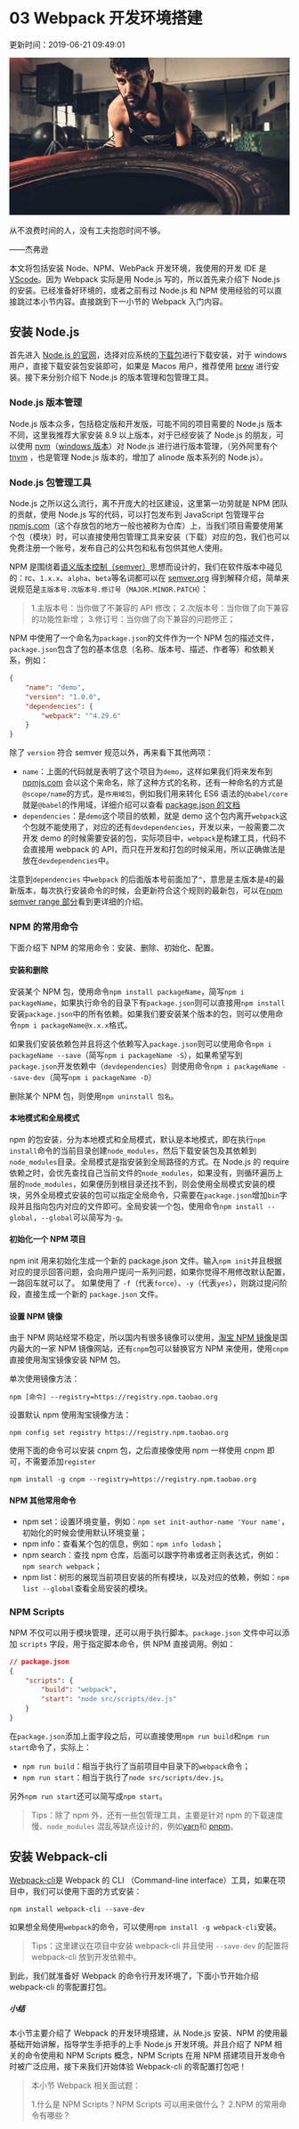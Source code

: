 # 03 Webpack 开发环境搭建

更新时间：2019-06-21 09:49:01

![img](img/5cd962eb000160d406400359.jpg)



从不浪费时间的人，没有工夫抱怨时间不够。

——杰弗逊

本文将包括安装 Node、NPM、WebPack 开发环境，我使用的开发 IDE 是 [VScode](https://code.visualstudio.com/)。因为 Webpack 实际是用 Node.js 写的，所以首先来介绍下 Node.js 的安装。已经准备好环境的，或者之前有过 Node.js 和 NPM 使用经验的可以直接跳过本小节内容。直接跳到下一小节的 Webpack 入门内容。

## 安装 Node.js

首先进入 [Node.js 的官网](https://nodejs.org/zh-cn/)，选择对应系统的[下载包](https://nodejs.org/zh-cn/download/)进行下载安装，对于 windows 用户，直接下载安装包安装即可，如果是 Macos 用户，推荐使用 [brew](https://brew.sh/index_zh-cn) 进行安装。接下来分别介绍下 Node.js 的版本管理和包管理工具。

### Node.js 版本管理

Node.js 版本众多，包括稳定版和开发版，可能不同的项目需要的 Node.js 版本不同，这里我推荐大家安装 8.9 以上版本，对于已经安装了 Node.js 的朋友，可以使用 [nvm](https://github.com/creationix/nvm)（[windows 版本](https://github.com/coreybutler/nvm-windows)）对 Node.js 进行进行版本管理，（另外阿里有个 [tnvm](https://github.com/aliyun-node/tnvm) ，也是管理 Node.js 版本的，增加了 alinode 版本系列的 Node.js）。

### Node.js 包管理工具

Node.js 之所以这么流行，离不开庞大的社区建设，这里第一功劳就是 NPM 团队的贡献，使用 Node.js 写的代码，可以打包发布到 JavaScript 包管理平台 [npmjs.com](https://www.npmjs.com/)（这个存放包的地方一般也被称为仓库）上，当我们项目需要使用某个包（模块）时，可以直接使用包管理工具来安装（下载）对应的包，我们也可以免费注册一个账号，发布自己的公共包和私有包供其他人使用。

NPM 是围绕着[语义版本控制（semver）](https://semver.org/lang/zh-CN/)思想而设计的，我们在软件版本中碰见的：rc、`1.x.x`、`alpha`、`beta`等名词都可以在 [semver.org](http://semver.org) 得到解释介绍，简单来说规范是`主版本号.次版本号.修订号`（`MAJOR.MINOR.PATCH`）：

> 1.主版本号：当你做了不兼容的 API 修改；
> 2.次版本号：当你做了向下兼容的功能性新增；
> 3.修订号：当你做了向下兼容的问题修正；

NPM 中使用了一个命名为`package.json`的文件作为一个 NPM 包的描述文件，`package.json`包含了包的基本信息（名称、版本号、描述、作者等）和依赖关系，例如：

```json
{
    "name": "demo",
    "version": "1.0.0",
    "dependencies": {
        "webpack": "^4.29.6"
    }
}
```

除了 `version` 符合 semver 规范以外，再来看下其他两项：

- `name`：上面的代码就是表明了这个项目为`demo`，这样如果我们将来发布到 [npmjs.com](https://www.npmjs.com/) 会以这个来命名，除了这种方式的名称，还有一种命名的方式是`@scope/name`的方式，是`作用域包`，例如我们用来转化 ES6 语法的`@babel/core`就是`@babel`的作用域，详细介绍可以查看 [package.json 的文档](https://www.npmjs.cn/misc/scope/)
- `dependencies`：是`demo`这个项目的依赖，就是 demo 这个包内离开`webpack`这个包就不能使用了，对应的还有`devdependencies`，开发以来，一般需要二次开发 demo 的时候需要安装的包，实际项目中，`webpack`是构建工具，代码不会直接用 webpack 的 API，而只在开发和打包的时候采用，所以正确做法是放在`devdependencies`中。

注意到`dependencies` 中`webpack` 的后面版本号前面加了`^`，意思是主版本是`4`的最新版本，每次执行安装命令的时候，会更新符合这个规则的最新包，可以在[npm semver range 部分](https://www.npmjs.cn/misc/semver/#ranges)看到更详细的介绍。

### NPM 的常用命令

下面介绍下 NPM 的常用命令：安装、删除、初始化、配置。

#### **安装和删除**

安装某个 NPM 包，使用命令`npm install packageName`，简写`npm i packageName`，如果执行命令的目录下有`package.json`则可以直接用`npm install`安装`package.json`中的所有依赖。如果我们要安装某个版本的包，则可以使用命令`npm i packageName@x.x.x`格式。

如果我们安装依赖包并且将这个依赖写入`package.json`则可以使用命令`npm i packageName --save`（简写`npm i packageName -S`），如果希望写到`package.json`开发依赖中（`devdependencies`）则使用命令`npm i packageName --save-dev`（简写`npm i packageName -D`）

删除某个 NPM 包，则使用`npm uninstall 包名`。

#### 本地模式和全局模式

npm 的包安装，分为本地模式和全局模式，默认是本地模式，即在执行`npm install`命令的当前目录创建`node_modules`，然后下载安装包及其依赖到`node_modules`目录。全局模式是指安装到全局路径的方式。在 Node.js 的 require 依赖之时，会优先查找自己当前文件的`node_modules`，如果没有，则循环遍历上层的`node_modules`，如果便历到根目录还找不到，则会使用全局模式安装的模块，另外全局模式安装的包可以指定全局命令，只需要在`package.json`增加`bin`字段并且指向包内对应的文件即可。全局安装一个包，使用命令`npm install --global`，`--global`可以简写为`-g`。

#### 初始化一个 NPM 项目

npm init 用来初始化生成一个新的 package.json 文件。输入`npm init`并且根据对应的提示回答问题，会向用户提问一系列问题，如果你觉得不用修改默认配置，一路回车就可以了。
如果使用了 `-f`（代表`force`）、`-y`（代表`yes`），则跳过提问阶段，直接生成一个新的 `package.json` 文件。

#### 设置 NPM 镜像

由于 NPM 网站经常不稳定，所以国内有很多镜像可以使用，[淘宝 NPM 镜像](https://npm.taobao.org/)是国内最大的一家 NPM 镜像网站，还有`cnpm`包可以替换官方 NPM 来使用，使用`cnpm`直接使用淘宝镜像安装 NPM 包。

单次使用镜像方法：

```shell
npm [命令] --registry=https://registry.npm.taobao.org
```

设置默认 npm 使用淘宝镜像方法：

```shell
npm config set registry https://registry.npm.taobao.org
```

使用下面的命令可以安装 cnpm 包，之后直接像使用 npm 一样使用 cnpm 即可，不需要添加`register`

```shell
npm install -g cnpm --registry=https://registry.npm.taobao.org
```

#### NPM 其他常用命令

- npm set：设置环境变量，例如：`npm set init-author-name 'Your name'`，初始化的时候会使用默认环境变量；
- npm info：查看某个包的信息，例如：`npm info lodash`；
- npm search：查找 npm 仓库，后面可以跟字符串或者正则表达式，例如：`npm search webpack`；
- npm list：树形的展现当前项目安装的所有模块，以及对应的依赖，例如：`npm list --global`查看全局安装的模块。

### NPM Scripts

NPM 不仅可以用于模块管理，还可以用于执行脚本。`package.json` 文件中可以添加 `scripts` 字段，用于指定脚本命令，供 NPM 直接调用。例如：

```json
// package.json
{
    "scripts": {
        "build": "webpack",
        "start": "node src/scripts/dev.js"
    }
}
```

在`package.json`添加上面字段之后，可以直接使用`npm run build`和`npm run start`命令了，实际上：

- `npm run build`：相当于执行了当前项目中目录下的`webpack`命令；
- `npm run start`：相当于执行了`node src/scripts/dev.js`。

另外`npm run start`还可以简写成`npm start`。

> Tips：除了 npm 外，还有一些包管理工具，主要是针对 npm 的下载速度慢、`node_modules` 混乱等缺点设计的，例如[yarn](https://yarnpkg.com/)和 [pnpm](https://pnpm.js.org/)。

## 安装 Webpack-cli

[Webpack-cli](https://github.com/webpack/webpack-cli)是 Webpack 的 CLI （Command-line interface）工具，如果在项目中，我们可以使用下面的方式安装：

```
npm install webpack-cli --save-dev
```

如果想全局使用`webpack`的命令，可以使用`npm install -g webpack-cli`安装。

> Tips：这里建议在项目中安装 webpack-cli 并且使用 `--save-dev` 的配置将 webpack-cli 放到开发依赖中。

到此，我们就准备好 Webpack 的命令行开发环境了，下面小节开始介绍 webpack-cli 的零配置打包。

##### 小结

本小节主要介绍了 Webpack 的开发环境搭建，从 Node.js 安装、NPM 的使用最基础开始讲解，指导学生手把手的上手 Node.js 开发环境。并且介绍了 NPM 相关的命令使用和 NPM Scripts 概念，NPM Scripts 在用 NPM 搭建项目开发命令时被广泛应用，接下来我们开始体验 Webpack-cli 的零配置打包吧！

> 本小节 Webpack 相关面试题：
>
> 1.什么是 NPM Scripts？NPM Scripts 可以用来做什么？
> 2.NPM 的常用命令有哪些？

[
  ]()